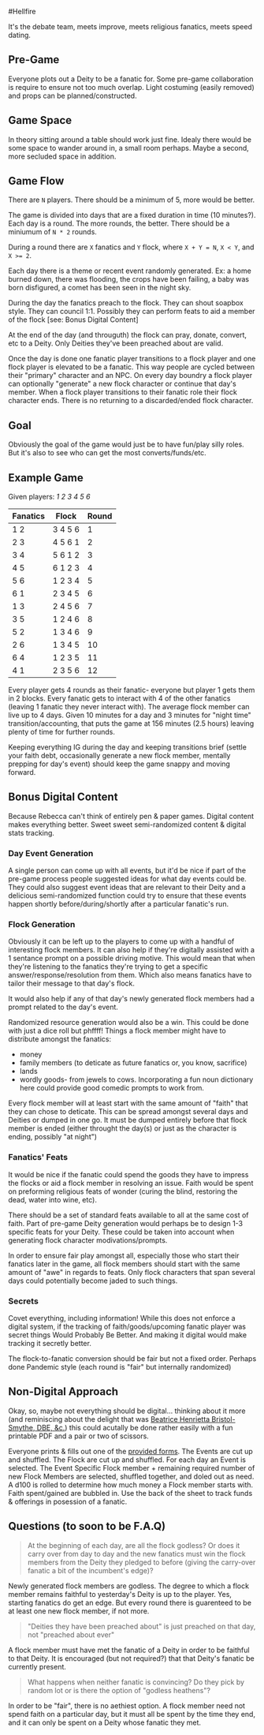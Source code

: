 #Hellfire

It's the debate team, meets improve, meets religious fanatics, meets speed dating.

## Pre-Game

Everyone plots out a Deity to be a fanatic for. Some pre-game collaboration is require to ensure not too much overlap. Light costuming (easily removed) and props can be planned/constructed.

## Game Space

In theory sitting around a table should work just fine. Idealy there would be some space to wander around in, a small room perhaps. Maybe a second, more secluded space in addition.

## Game Flow

There are `N` players. There should be a minimum of 5, more would be better.

The game is divided into days that are a fixed duration in time (10 minutes?). Each day is a round. The more rounds, the better. There should be a miniumum of `N * 2` rounds.

During a round there are `X` fanatics and `Y` flock, where `X + Y = N`, `X < Y`, and `X >= 2`.

Each day there is a theme or recent event randomly generated. Ex: a home burned down, there was flooding, the crops have been failing, a baby was born disfigured, a comet has been seen in the night sky.

During the day the fanatics preach to the flock. They can shout soapbox style. They can council 1:1. Possibly they can perform feats to aid a member of the flock [see: Bonus Digital Content]

At the end of the day (and througuth) the flock can pray, donate, convert, etc to a Deity. Only Deities they've been preached about are valid.

Once the day is done one fanatic player transitions to a flock player and one flock player is elevated to be a fanatic. This way people are cycled between their "primary" character and an NPC. On every day boundry a flock player can optionally "generate" a new flock character or continue that day's member. When a flock player transitions to their fanatic role their flock character ends. There is no returning to a discarded/ended flock character.

## Goal

Obviously the goal of the game would just be to have fun/play silly roles. But it's also to see who can get the most converts/funds/etc.

## Example Game

Given players: *1 2 3 4 5 6*

| Fanatics | Flock | Round |
| -------- | ----- | ----- |
| 1 2 | 3 4 5 6 |  1|
|2 3 | 4 5 6 1 |  2|
|3 4 | 5 6 1 2 |  3|
|4 5 | 6 1 2 3 |    4|
|5 6 | 1 2 3 4 |  5|
|6 1 | 2 3 4 5 |  6|
|1 3 | 2 4 5 6 |  7|
|3 5 | 1 2 4 6 |  8|
|5 2 | 1 3 4 6 |  9|
|2 6 | 1 3 4 5 |  10|
|6 4 |1 2 3 5   | 11|
|4 1 | 2 3 5 6  | 12|

Every player gets 4 rounds as their fanatic- everyone but player 1 gets them in 2 blocks. Every fanatic gets to interact with 4 of the other fanatics (leaving 1 fanatic they never interact with). The average flock member can live up to 4 days. Given 10 minutes for a day and 3 minutes for "night time" transition/accounting, that puts the game at 156 minutes (2.5 hours) leaving plenty of time for further rounds.

Keeping everything IG during the day and keeping transitions brief (settle your faith debt, occasionally generate a new flock member, mentally prepping for day's event) should keep the game snappy and moving forward.

## Bonus Digital Content

Because Rebecca can't think of entirely pen & paper games. Digital content makes everything better. Sweet sweet semi-randomized content & digital stats tracking.


### Day Event Generation

A single person can come up with all events, but it'd be nice if part of the pre-game process people suggested ideas for what day events could be. They could also suggest event ideas that are relevant to their Deity and a delicious semi-randomized function could try to ensure that these events happen shortly before/during/shortly after a particular fanatic's run.

### Flock Generation

Obviously it can be left up to the players to come up with a handful of interesting flock members. It can also help if they're digitally assisted with a 1 sentance prompt on a possible driving motive. This would mean that when they're listening to the fanatics they're trying to get a specific answer/response/resolution from them. Which also means fanatics have to tailor their message to that day's flock. 

It would also help if any of that day's newly generated flock members had a prompt related to the day's event.

Randomized resource generation would also be a win. This could be done with just a dice roll but phffff! Things a flock member might have to distribute amongst the fanatics:

- money
- family members (to deticate as future fanatics or, you know, sacrifice)
- lands
- wordly goods- from jewels to cows. Incorporating a fun noun dictionary here could provide good comedic prompts to work from.

Every flock member will at least start with the same amount of "faith" that they can chose to deticate. This can be spread amongst several days and Deities or dumped in one go. It must be dumped entirely before that flock member is ended (either throught the day(s) or just as the character is ending, possibly "at night")

### Fanatics' Feats

It would be nice if the fanatic could spend the goods they have to impress the flocks or aid a flock member in resolving an issue. Faith would be spent on preforming religious feats of wonder (curing the blind, restoring the dead, water into wine, etc).

There should be a set of standard feats available to all at the same cost of faith. Part of pre-game Deity generation would perhaps be to design 1-3 specific feats for your Deity. These could be taken into account when generating flock character modivations/prompts.

In order to ensure fair play amongst all, especially those who start their fanatics later in the game, all flock members should start with the same amount of "awe" in regards to feats. Only flock characters that span several days could potentially become jaded to such things.

### Secrets

Covet everything, including information! While this does not enforce a digital system, if the tracking of faith/goods/upcoming fanatic player was secret things Would Probably Be Better. And making it digital would make tracking it secretly better.

The flock-to-fanatic conversion should be fair but not a fixed order. Perhaps done Pandemic style (each round is "fair" but internally randomized)

## Non-Digital Approach

Okay, so, maybe not everything should be digital... thinking about it more (and reminiscing about the delight that was [Beatrice Henrietta Bristol-Smythe, DBE, &c.](http://www.tao-games.com/being-a-role-playing-game-on-the-topic-of-the-high-flying-adventures-of-beatrice-henrietta-bristol-smythe-dbe-daring-aviatrix-and-accomplished-exploratrix-and-her-gentleman-companion-who-for/)) this could acutally be done rather easily with a fun printable PDF and a pair or two of scissors.

Everyone prints & fills out one of the [provided forms](hellfire_form.pdf). The Events are cut up and shuffled. The Flock are cut up and shuffled. For each day an Event is selected. The Event Specific Flock member + remaining required number of new Flock Members are selected, shuffled together, and doled out as need. A d100 is rolled to determine how much money a Flock member starts with. Faith spent/gained are bubbled in. Use the back of the sheet to track funds & offerings in posession of a fanatic.

## Questions (to soon to be F.A.Q)

> At the beginning of each day, are all the flock godless? Or does it carry over from day to day and the new fanatics must win the flock members from the Deity they pledged to before (giving the carry-over fanatic a bit of the incumbent's edge)?

Newly generated flock members are godless. The degree to which a flock member remains faithful to yesterday's Deity is up to the player. Yes, starting fanatics do get an edge. But every round there is guarenteed to be at least one new flock member, if not more.

> "Deities they have been preached about" is just preached on that day, not "preached about ever"

A flock member must have met the fanatic of a Deity in order to be faithful to that Deity. It is encouraged (but not required?) that that Deity's fanatic be currently present.

> What happens when neither fanatic is convincing?  Do they pick by random lot or is there the option of "godless heathens"?

In order to be "fair", there is no aethiest option. A flock member need not spend faith on a particular day, but it must all be spent by the time they end, and it can only be spent on a Deity whose fanatic they met.